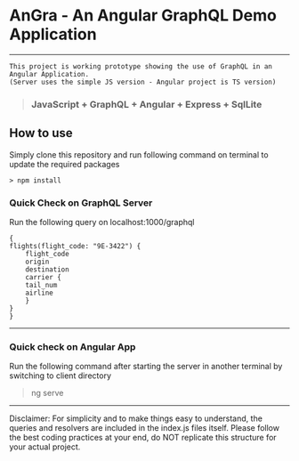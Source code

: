 # AnGra - An Angular GraphQL Demo Application

---

    This project is working prototype showing the use of GraphQL in an Angular Application.
    (Server uses the simple JS version - Angular project is TS version)

> ### JavaScript + GraphQL + Angular + Express + SqlLite

## How to use

Simply clone this repository and run following command on terminal to update the required packages

    > npm install

### Quick Check on GraphQL Server

Run the following query on localhost:1000/graphql

    {
    flights(flight_code: "9E-3422") {
        flight_code
        origin
        destination
        carrier {
        tail_num
        airline
        }
    }
    }

---

### Quick check on Angular App

Run the following command after starting the server in another terminal by switching to client directory

> ng serve


---

Disclaimer:
For simplicity and to make things easy to understand, the queries and resolvers are included in the index.js files itself. Please follow the best coding practices at your end, do NOT replicate this structure for your actual project.